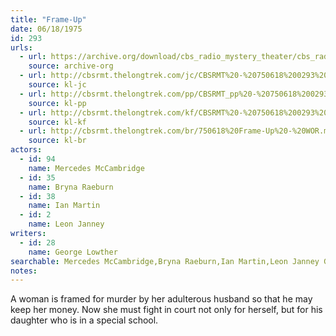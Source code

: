 ```yaml
---
title: "Frame-Up"
date: 06/18/1975
id: 293
urls: 
  - url: https://archive.org/download/cbs_radio_mystery_theater/cbs_radio_mystery_theater-0251-0300.zip/cbs_radio_mystery_theater-0251-0300%2Fcbsrmt_0293_frame.mp3
    source: archive-org
  - url: http://cbsrmt.thelongtrek.com/jc/CBSRMT%20-%20750618%200293%20Frame-up%20vbr%20fb_jc.mp3
    source: kl-jc
  - url: http://cbsrmt.thelongtrek.com/pp/CBSRMT_pp%20-%20750618%200293%20Frame-Up.mp3
    source: kl-pp
  - url: http://cbsrmt.thelongtrek.com/kf/CBSRMT%20-%20750618%200293%20Frame-Up_kf.mp3
    source: kl-kf
  - url: http://cbsrmt.thelongtrek.com/br/750618%20Frame-Up%20-%20WOR.mp3
    source: kl-br
actors:  
  - id: 94
    name: Mercedes McCambridge  
  - id: 35
    name: Bryna Raeburn  
  - id: 38
    name: Ian Martin  
  - id: 2
    name: Leon Janney
writers:  
  - id: 28
    name: George Lowther
searchable: Mercedes McCambridge,Bryna Raeburn,Ian Martin,Leon Janney George Lowther
notes:  
---
```

A woman is framed for murder by her adulterous husband so that he may keep her money. Now she must fight in court not only for herself, but for his daughter who is in a special school.